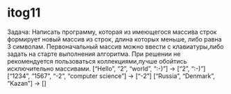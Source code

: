 # itog11
Задача: Написать программу, которая из имеющегося массива строк формирует новый массив из строк,
длина которых меньше, либо равна 3 символам. Первоначальный массив можно ввести с клавиатуры,либо задать на старте выполнения алгоритма. 
При решении не рекомендуется пользоваться коллекциями,лучше обойтись исключительно массивами.
[“Hello”, “2”, “world”, “:-)”] → [“2”, “:-)”]
[“1234”, “1567”, “-2”, “computer science”] → [“-2”]
[“Russia”, “Denmark”, “Kazan”] → []
